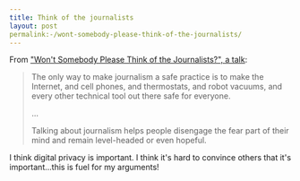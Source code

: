 ```yaml
---
title: Think of the journalists
layout: post
permalink:-/wont-somebody-please-think-of-the-journalists/
---
```

From ["Won't Somebody Please Think of the Journalists?", a talk](https://www.usenix.org/conference/enigma2017/conference-program/presentation/lowenthal):

> The only way to make journalism a safe practice is to make the Internet, and cell phones, and thermostats, and robot vacuums, and every other technical tool out there safe for everyone.
>
> ...
>
> Talking about journalism helps people disengage the fear part of their mind and remain level-headed or even hopeful.

I think digital privacy is important. I think it's hard to convince others that it's important...this is fuel for my arguments!

